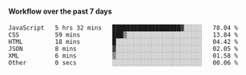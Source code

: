 #### Workflow over the past 7 days

<!--START_SECTION:waka-->

```text
JavaScript   5 hrs 32 mins   ███████████████████▓░░░░░   78.04 %
CSS          59 mins         ███▒░░░░░░░░░░░░░░░░░░░░░   13.84 %
HTML         18 mins         █░░░░░░░░░░░░░░░░░░░░░░░░   04.42 %
JSON         8 mins          ▓░░░░░░░░░░░░░░░░░░░░░░░░   02.05 %
XML          6 mins          ▒░░░░░░░░░░░░░░░░░░░░░░░░   01.58 %
Other        0 secs          ░░░░░░░░░░░░░░░░░░░░░░░░░   00.06 %
```

<!--END_SECTION:waka-->
